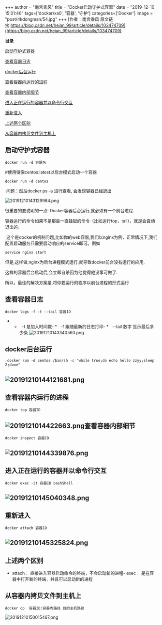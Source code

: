 +++
author = "南宫乘风"
title = "Docker启动守护式容器"
date = "2019-12-10 15:01:46"
tags=['docker\xa0', '容器', '守护']
categories=['Docker']
image = "post/4kdongman/54.jpg"
+++
[作者：南宫乘风   原文链接:https://blog.csdn.net/heian_99/article/details/103474709](https://blog.csdn.net/heian_99/article/details/103474709)

**目录**

[启动守护式容器](#%E5%90%AF%E5%8A%A8%E5%AE%88%E6%8A%A4%E5%BC%8F%E5%AE%B9%E5%99%A8)

[查看容器日志](#%E6%9F%A5%E7%9C%8B%E5%AE%B9%E5%99%A8%E6%97%A5%E5%BF%97)

[docker后台运行](#docker%E5%90%8E%E5%8F%B0%E8%BF%90%E8%A1%8C)

[查看容器内运行的进程](#%E6%9F%A5%E7%9C%8B%E5%AE%B9%E5%99%A8%E5%86%85%E8%BF%90%E8%A1%8C%E7%9A%84%E8%BF%9B%E7%A8%8B)

[​查看容器内部细节](#%E2%80%8B%E6%9F%A5%E7%9C%8B%E5%AE%B9%E5%99%A8%E5%86%85%E9%83%A8%E7%BB%86%E8%8A%82)

[进入正在运行的容器并以命令行交互](#%E8%BF%9B%E5%85%A5%E6%AD%A3%E5%9C%A8%E8%BF%90%E8%A1%8C%E7%9A%84%E5%AE%B9%E5%99%A8%E5%B9%B6%E4%BB%A5%E5%91%BD%E4%BB%A4%E8%A1%8C%E4%BA%A4%E4%BA%92)

[重新进入](#%E9%87%8D%E6%96%B0%E8%BF%9B%E5%85%A5)

[上述两个区别](#%E4%B8%8A%E8%BF%B0%E4%B8%A4%E4%B8%AA%E5%8C%BA%E5%88%AB)

[从容器内拷贝文件到主机上](#%E4%BB%8E%E5%AE%B9%E5%99%A8%E5%86%85%E6%8B%B7%E8%B4%9D%E6%96%87%E4%BB%B6%E5%88%B0%E4%B8%BB%E6%9C%BA%E4%B8%8A)

## **启动守护式容器**

```
docker run -d 容器名
```

#使用镜像centos:latest以后台模式启动一个容器

```
docker run -d centos
```

 问题：然后docker ps -a 进行查看, 会发现容器已经退出

![20191210143129964.png](https://img-blog.csdnimg.cn/20191210143129964.png)

很重要的要说明的一点: Docker容器后台运行,就必须有一个前台进程.

容器运行的命令如果不是那些一直挂起的命令（比如运行top，tail），就是会自动退出的。

 这个是docker的机制问题,比如你的web容器,我们以nginx为例，正常情况下,我们配置启动服务只需要启动响应的service即可。例如

```
service nginx start
```

但是,这样做,nginx为后台进程模式运行,就导致docker前台没有运行的应用,

这样的容器后台启动后,会立即自杀因为他觉得他没事可做了.

所以，最佳的解决方案是,将你要运行的程序以前台进程的形式运行

## **查看容器日志**

```
docker logs -f -t --tail 容器ID
```
- *   -t 是加入时间戳- *   -f 跟随最新的日志打印- *   --tail 数字 显示最后多少条
![20191210143340560.png](https://img-blog.csdnimg.cn/20191210143340560.png)

## docker后台运行

```
 docker run -d centos /bin/sh -c "while true;do echo hello zzyy;sleep 2;done"
```

## ![20191210144121681.png](https://img-blog.csdnimg.cn/20191210144121681.png)

## **查看容器内运行的进程**

```
docker top 容器ID
```

## ![2019121014422663.png](https://img-blog.csdnimg.cn/2019121014422663.png)**查看容器内部细节**

```
docker inspect 容器ID
```

## ![20191210144339876.png](https://img-blog.csdnimg.cn/20191210144339876.png)

## **进入正在运行的容器并以命令行交互**

```
docker exec -it 容器ID bashShell
```

## ![20191210145040348.png](https://img-blog.csdnimg.cn/20191210145040348.png)

## 重新进入

```
docker attach 容器ID
```

## ![20191210145325824.png](https://img-blog.csdnimg.cn/20191210145325824.png)

## 上述两个区别
- attach： 直接进入容器启动命令的终端，不会启动新的进程- exec： 是在容器中打开新的终端，并且可以启动新的进程
## **从容器内拷贝文件到主机上**

```
docker cp  容器ID:容器内路径 目的主机路径
```

![20191210150015467.png](https://img-blog.csdnimg.cn/20191210150015467.png)

 
